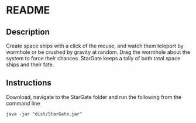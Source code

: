 # README

## Description

Create space ships with a click of the mouse, and watch them teleport by wormhole or be crushed by gravity at random. Drag the wormhole about the system to force their chances. StarGate keeps a tally of both total space ships and their fate.

## Instructions

Download, navigate to the StarGate folder and run the following from the command line

    java -jar "dist/StarGate.jar"



